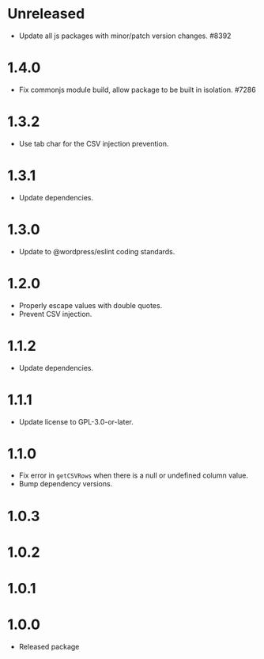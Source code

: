 # Unreleased

-   Update all js packages with minor/patch version changes. #8392

# 1.4.0

-   Fix commonjs module build, allow package to be built in isolation. #7286
# 1.3.2

- Use tab char for the CSV injection prevention.

# 1.3.1

-   Update dependencies.

# 1.3.0

-   Update to @wordpress/eslint coding standards.

# 1.2.0

-   Properly escape values with double quotes.
-   Prevent CSV injection.

# 1.1.2

-   Update dependencies.

# 1.1.1

-   Update license to GPL-3.0-or-later.

# 1.1.0

-   Fix error in `getCSVRows` when there is a null or undefined column value.
-   Bump dependency versions.

# 1.0.3

# 1.0.2

# 1.0.1

# 1.0.0

-   Released package

